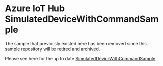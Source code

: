 # Azure IoT Hub SimulatedDeviceWithCommandSample

The sample that previously existed here has been removed since this sample repository will be retired and archived.

Please see here for the up to date [SimulatedDeviceWithCommandSample](https://github.com/Azure/azure-iot-sdk-csharp/blob/main/readme.md#samples).
